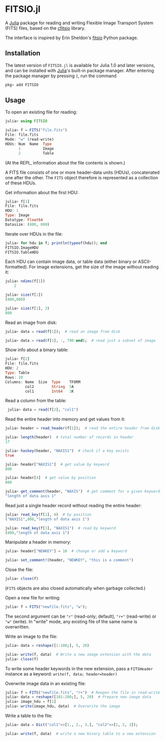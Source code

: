 # FITSIO.jl

A [Julia](http://julialang.org) package for reading and writing
Flexible Image Transport System (FITS) files, based on the
[cfitsio](http://heasarc.gsfc.nasa.gov/fitsio/) library.

The interface is inspired by Erin Sheldon's
[fitsio](https://github.com/esheldon/fitsio) Python package.

## Installation

The latest version of `FITSIO.jl` is available for Julia 1.0 and later
versions, and can be installed with
[Julia](https://github.com/julialang/julia.jl)'s built-in package
manager. After entering the package manager by pressing `]`, run the
command

```julia
pkg> add FITSIO
```

## Usage

To open an existing file for reading:
```julia
julia> using FITSIO

julia> f = FITS("file.fits")
File: file.fits
Mode: "w" (read-write)
HDUs: Num  Name  Type   
      1          Image  
      2          Table  
```
(At the REPL, information about the file contents is shown.)


A FITS file consists of one or more header-data units (HDUs),
concatenated one after the other. The `FITS` object therefore is
represented as a collection of these HDUs.

Get information about the first HDU:
```julia
julia> f[1]
File: file.fits
HDU: 1
Type: Image
Datatype: Float64
Datasize: (800, 800)
```

Iterate over HDUs in the file:
```julia
julia> for hdu in f; println(typeof(hdu)); end
FITSIO.ImageHDU
FITSIO.TableHDU
```


Each HDU can contain image data, or table data (either binary or
ASCII-formatted). For image extensions, get the size of the image
without reading it:
```julia
julia> ndims(f[1])
    2

julia> size(f[1])
(800,800)

julia> size(f[1], 2)
800
```


Read an image from disk:
```julia
julia> data = read(f[1]);  # read an image from disk

julia> data = read(f[1], :, 790:end);  # read just a subset of image
```


Show info about a binary table:
```julia
julia> f[2]
File: file.fits
HDU: 2
Type: Table
Rows: 20
Columns: Name  Size  Type    TFORM  
         col2        String  5A     
         col1        Int64   1K     
```


Read a column from the table:
```julia
 julia> data = read(f[2], "col1")
```


Read the entire header into memory and get values from it:
```julia
julia> header = read_header(f[1]);  # read the entire header from disk

julia> length(header)  # total number of records in header
17

julia> haskey(header, "NAXIS1")  # check if a key exists
true

julia> header["NAXIS1"]  # get value by keyword
800

julia> header[4]  # get value by position
800

julia> get_comment(header, "NAXIS")  # get comment for a given keyword
"length of data axis 1"
```


Read just a single header record without reading the entire header:
```julia
julia> read_key(f[1], 4)  # by position
("NAXIS1",800,"length of data axis 1")

julia> read_key(f[1], "NAXIS1")  # read by keyword
(800,"length of data axis 1")
```


Manipulate a header in memory:
```julia
julia> header["NEWKEY"] = 10  # change or add a keyword

julia> set_comment!(header, "NEWKEY", "this is a comment")
```


Close the file:
```julia
julia> close(f)
```
(`FITS` objects are also closed automatically when garbage collected.)


Open a new file for writing:
```julia
julia> f = FITS("newfile.fits", "w");
```
The second argument can be `"r"` (read-only; default), `"r+"`
(read-write) or `"w"` (write). In "write" mode, any existing file of
the same name is overwritten.


Write an image to the file:
```julia
julia> data = reshape([1:100;], 5, 20)

julia> write(f, data)  # Write a new image extension with the data
julia> close(f)
```
To write some header keywords in the new extension, pass a
`FITSHeader` instance as a keyword: `write(f, data; header=header)`


Overwrite image data in an existing file:
```julia
julia> f = FITS("newfile.fits", "r+")  # Reopen the file in read-write mode
julia> data = reshape([101:200;], 5, 20)  # Prepare new image data
julia> image_hdu = f[1]
julia> write(image_hdu, data)  # Overwrite the image
```


Write a table to the file:
```julia
julia> data = Dict("col1"=>[1., 2., 3.], "col2"=>[1, 2, 3]);

julia> write(f, data)  # write a new binary table to a new extension
```
